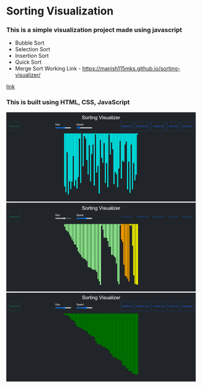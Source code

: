 # Sorting Visualization
### This is a simple visualization project made using javascript 
- Bubble Sort 
- Selection Sort
- Insertion Sort
- Quick Sort
- Merge Sort
Working Link - https://manish115mks.github.io/sorting-visualizer/

[link](https://manish115mks.github.io/sorting-visualizer/)

### This is built using HTML, CSS, JavaScript <br/>
<img src="img/img1.png"> <br/>
<img src="img/img2.png"> <br/>
<img src="img/img3.png"> <br/>
